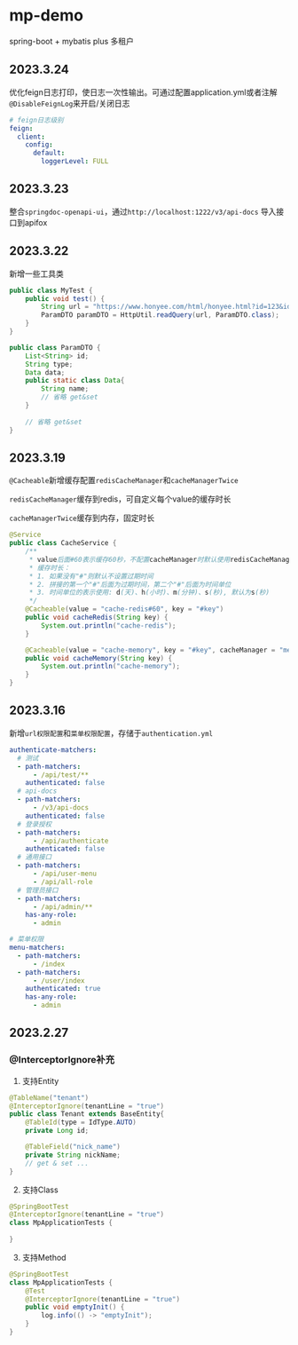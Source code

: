 # mp-demo
spring-boot + mybatis plus 多租户

## 2023.3.24
优化feign日志打印，使日志一次性输出。可通过配置application.yml或者注解`@DisableFeignLog`来开启/关闭日志

```yaml
# feign日志级别
feign:
  client:
    config:
      default:
        loggerLevel: FULL
```

## 2023.3.23
整合`springdoc-openapi-ui`，通过`http://localhost:1222/v3/api-docs` 导入接口到apifox

## 2023.3.22

新增一些工具类

```java
public class MyTest {
    public void test() {
        String url = "https://www.honyee.com/html/honyee.html?id=123&id=456&type=abc&data.name=honyee";
        ParamDTO paramDTO = HttpUtil.readQuery(url, ParamDTO.class);
    }
}
```

```java
public class ParamDTO {
    List<String> id;
    String type;
    Data data;
    public static class Data{
        String name;
        // 省略 get&set
    }
    
    // 省略 get&set
}
```

## 2023.3.19
`@Cacheable`新增缓存配置`redisCacheManager`和`cacheManagerTwice`

`redisCacheManager`缓存到redis，可自定义每个value的缓存时长

`cacheManagerTwice`缓存到内存，固定时长

```java
@Service
public class CacheService {
    /**
     * value后面#60表示缓存60秒，不配置cacheManager时默认使用redisCacheManager
     * 缓存时长：
     * 1. 如果没有"#"则默认不设置过期时间
     * 2. 拼接的第一个"#"后面为过期时间，第二个"#"后面为时间单位
     * 3. 时间单位的表示使用: d(天)、h(小时)、m(分钟)、s(秒), 默认为s(秒)
     */
    @Cacheable(value = "cache-redis#60", key = "#key")
    public void cacheRedis(String key) {
        System.out.println("cache-redis");
    }

    @Cacheable(value = "cache-memory", key = "#key", cacheManager = "memoryCacheManager")
    public void cacheMemory(String key) {
        System.out.println("cache-memory");
    }
}
```




## 2023.3.16
新增`url权限配置`和`菜单权限配置`，存储于`authentication.yml`

```yaml
authenticate-matchers:
  # 测试
  - path-matchers:
      - /api/test/**
    authenticated: false
  # api-docs
  - path-matchers:
      - /v3/api-docs
    authenticated: false
  # 登录授权
  - path-matchers:
      - /api/authenticate
    authenticated: false
  # 通用接口
  - path-matchers:
      - /api/user-menu
      - /api/all-role
  # 管理员接口
  - path-matchers:
      - /api/admin/**
    has-any-role:
      - admin

# 菜单权限
menu-matchers:
  - path-matchers:
      - /index
  - path-matchers:
      - /user/index
    authenticated: true
    has-any-role:
      - admin


```



## 2023.2.27 

### @InterceptorIgnore补充

1. 支持Entity
```java
@TableName("tenant")
@InterceptorIgnore(tenantLine = "true")
public class Tenant extends BaseEntity{
    @TableId(type = IdType.AUTO)
    private Long id;

    @TableField("nick_name")
    private String nickName;
    // get & set ...
}
```

2. 支持Class
```java
@SpringBootTest
@InterceptorIgnore(tenantLine = "true")
class MpApplicationTests {
    
}
```

3. 支持Method
```java
@SpringBootTest
class MpApplicationTests {
    @Test
    @InterceptorIgnore(tenantLine = "true")
    public void emptyInit() {
        log.info(() -> "emptyInit");
    }
}
```